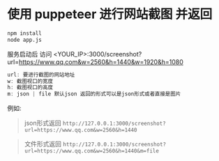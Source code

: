 # 使用 puppeteer 进行网站截图 并返回

```bash
npm install
node app.js
```

服务启动后 访问 <YOUR_IP>:3000/screenshot?url=https://www.qq.com&w=2560&h=1440&w=1920&h=1080

```javascript
url: 要进行截图的网站地址
w: 截图视口的宽度
h: 截图视口的高度
m: json | file 默认json 返回的形式可以是json形式或者直接是图片
```

例如:

>json形式返回
`http://127.0.0.1:3000/screenshot?url=https://www.qq.com&w=2560&h=1440`

>文件形式返回
`http://127.0.0.1:3000/screenshot?url=https://www.qq.com&w=2560&h=1440&m=file`
